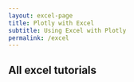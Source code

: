 ```yaml
---
layout: excel-page
title: Plotly with Excel
subtitle: Using Excel with Plotly
permalink: /excel
---
```


## All excel tutorials

